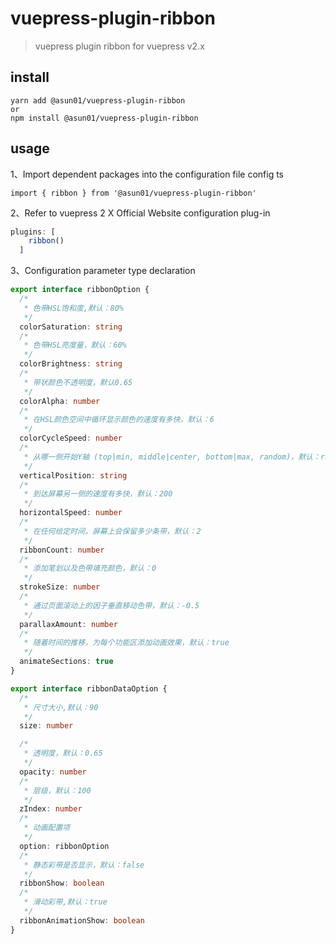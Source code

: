 # vuepress-plugin-ribbon

> vuepress plugin ribbon for vuepress v2.x

## install

```
yarn add @asun01/vuepress-plugin-ribbon
or
npm install @asun01/vuepress-plugin-ribbon
```

## usage

1、Import dependent packages into the configuration file config ts

```
import { ribbon } from '@asun01/vuepress-plugin-ribbon'
```

2、Refer to vuepress 2 X Official Website configuration plug-in

```ts
plugins: [
    ribbon()
  ]

```

3、Configuration parameter type declaration

```ts
export interface ribbonOption {
  /*
   * 色带HSL饱和度,默认：80%
   */
  colorSaturation: string
  /*
   * 色带HSL亮度量，默认：60%
   */
  colorBrightness: string
  /*
   * 带状颜色不透明度，默认0.65
   */
  colorAlpha: number
  /*
   * 在HSL颜色空间中循环显示颜色的速度有多快，默认：6
   */
  colorCycleSpeed: number
  /*
   * 从哪一侧开始Y轴 (top|min, middle|center, bottom|max, random)，默认：random
   */
  verticalPosition: string
  /*
   * 到达屏幕另一侧的速度有多快，默认：200
   */
  horizontalSpeed: number
  /*
   * 在任何给定时间，屏幕上会保留多少条带，默认：2
   */
  ribbonCount: number
  /*
   * 添加笔划以及色带填充颜色，默认：0
   */
  strokeSize: number
  /*
   * 通过页面滚动上的因子垂直移动色带，默认：-0.5
   */
  parallaxAmount: number
  /*
   * 随着时间的推移，为每个功能区添加动画效果，默认：true
   */
  animateSections: true
}

export interface ribbonDataOption {
  /*
   * 尺寸大小,默认：90
   */
  size: number

  /*
   * 透明度，默认：0.65
   */
  opacity: number
  /*
   * 层级，默认：100
   */
  zIndex: number
  /*
   * 动画配置项
   */
  option: ribbonOption
  /*
   * 静态彩带是否显示，默认：false
   */
  ribbonShow: boolean
  /*
   * 滑动彩带,默认：true
   */
  ribbonAnimationShow: boolean
}
```
